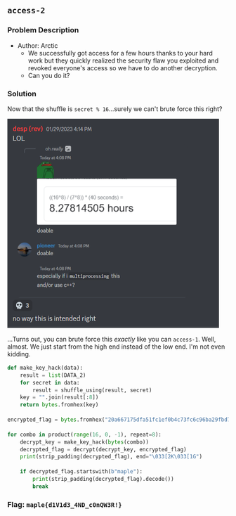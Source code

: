 ## `access-2`
### Problem Description
- Author: Arctic
    - We successfully got access for a few hours thanks to your hard work but they quickly realized the security flaw you exploited and revoked everyone's access so we have to do another decryption.
    - Can you do it?

### Solution
Now that the shuffle is `secret % 16`...surely we can't brute force this right?

![](access-2-1.png)

...Turns out, you can brute force this *exactly* like you can `access-1`. Well, almost. We just start from the high end instead of the low end. I'm not even kidding.

```python
def make_key_hack(data):
    result = list(DATA_2)
    for secret in data:
        result = shuffle_using(result, secret)
    key = "".join(result[:8])
    return bytes.fromhex(key)

encrypted_flag = bytes.fromhex("20a667175dfa51fc1ef0b4c73fc6c96ba29fbd7612015d389a3c35b753124822")

for combo in product(range(16, 0, -1), repeat=8):
    decrypt_key = make_key_hack(bytes(combo))
    decrypted_flag = decrypt(decrypt_key, encrypted_flag)
    print(strip_padding(decrypted_flag), end="\033[2K\033[1G")

    if decrypted_flag.startswith(b"maple"):
        print(strip_padding(decrypted_flag).decode())
        break
```

### Flag: `maple{d1V1d3_4ND_c0nQW3R!}`